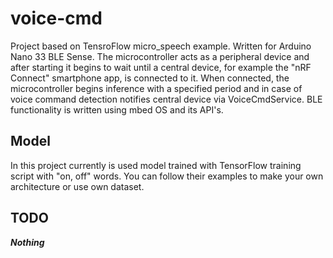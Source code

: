 # voice-cmd

Project based on TensroFlow micro_speech example. Written for Arduino Nano 33 BLE Sense. The microcontroller acts 
as a peripheral device and after starting it begins to wait until a central device, for example the "nRF Connect" 
smartphone app, is connected to it. When connected, the microcontroller begins inference with a specified period 
and in case of voice command detection notifies central device via VoiceCmdService. BLE functionality is written 
using mbed OS and its API's.

## Model

In this project currently is used model trained with TensorFlow training script with "on, off"
words. You can follow their examples to make your own architecture or use own dataset.

## TODO

**_Nothing_**
